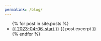 ```yaml
---
permalink: /blog/
---
```

<ul>
  {% for post in site.posts %}
    <li>
      <a href="{{ https://somady2018.github.io/ }}">{{ 2023-04-06-start }}</a>
      {{ post.excerpt }}
    </li>
  {% endfor %}
</ul>

